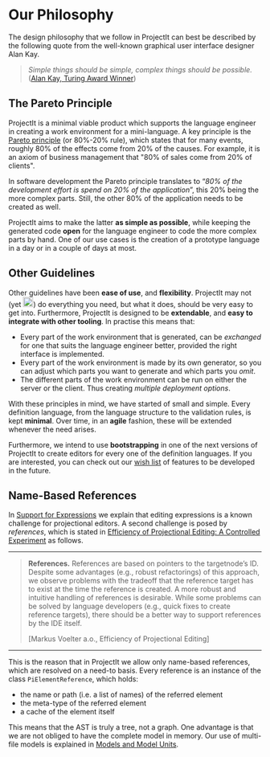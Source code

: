 
# Our Philosophy

The design philosophy that we follow in ProjectIt can best be described by the following quote from 
the well-known graphical user interface designer Alan Kay.

> *Simple things should be simple, complex things should be possible.* 
> (<a href="https://en.wikipedia.org/wiki/Alan_Kay" target="_blank">Alan Kay, Turing Award Winner</a>)

## The Pareto Principle
ProjectIt is a minimal viable product which supports the
language engineer in creating a work environment for a mini-language. A key principle
is the <a href="https://en.wikipedia.org/wiki/Pareto*principle" target="_blank">Pareto principle</a> 
(or 80%-20% rule),
which states that for many events, roughly 80% of the effects come from 20% of the causes.
For example, it is an axiom of business  management that "80% of sales come from 20% of clients".

In software development the Pareto principle translates to “*80% of the development
effort is spend on 20% of the application*”, this 20% being the more complex parts.
Still, the other 80% of the application needs to be created as well. 

ProjectIt aims to
make the latter **as simple as possible**, while keeping the generated code **open** for the
language engineer to code the more complex parts by hand. One of our use cases is the
creation of a prototype language in a day or in a couple of days at most.

## Other Guidelines

Other guidelines have been **ease of use**, and **flexibility**. ProjectIt may not (yet <img src="/images/smile.png" alt="OOPS" width="20" height="20">) do
everything you need, but what it does, should be very easy to get into. Furthermore,
ProjectIt is designed to be **extendable**, and **easy to integrate with other tooling**. 
In practise this means that: 

* Every part of the work environment that is generated, can be _exchanged_ for one 
  that suits the language engineer better, provided the right interface is implemented.
* Every part of the work environment is made by its own generator, so you can adjust which
  parts you want to generate and which parts you _omit_.
* The different parts of the work environment can be run on either the server or the client. 
  Thus creating _multiple deployment options_. 

With these principles in mind, we have started of small and simple. Every definition language,
from the language structure to the validation rules, is kept **minimal**. Over time, in an **agile**
fashion, these will be extended whenever the need arises. 

Furthermore, we intend to use **bootstrapping** in one of the next versions of ProjectIt
to create editors for every one of the definition languages. If you are interested, you can
check out our [wish list](/010_Intro/090_Future_Developments) of features to be developed in the future.

## Name-Based References

In [Support for Expressions](/010_Intro/010_Projectional_Editing#expressions) we explain 
that editing expressions is a known challenge for projectional editors. A second challenge 
is posed by *references*, which is stated in <a href="https://www.voelter.de/data/pub/fse2016-projEditing.pdf" target="_blank">
Efficiency of Projectional Editing: A Controlled Experiment</a> as follows.

****
> **References.**
> References are based on pointers to the targetnode’s ID. Despite some advantages (e.g., robust
> refactorings) of this approach, we observe problems with the tradeoff that the reference target
> has to exist at the time the reference is created.  A more robust and intuitive handling of
> references is desirable.  While some problems can be solved by language developers (e.g.,
> quick fixes to create reference targets), there should be a better way to support references
> by the IDE itself.
>
> [Markus Voelter a.o., Efficiency of Projectional Editing]
****

This is the reason that in ProjectIt we allow only name-based references, which are resolved
on a need-to basis. Every reference is 
an instance of the class `PiElementReference`, which holds:

* the name or path (i.e. a list of names) of the referred element
* the meta-type of the referred element
* a cache of the element itself

This means that the AST is truly a tree, not a graph. One advantage is that we are not obliged 
to have the complete model in memory. Our use of
multi-file models is explained in [Models and Model Units](/010_Intro/030_Models_and_Model_Units).
